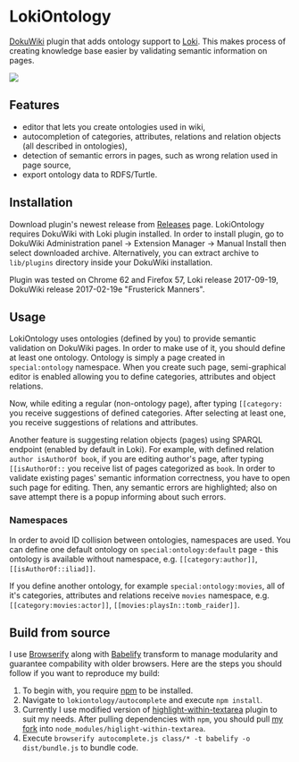 # LokiOntology

[DokuWiki](https://www.dokuwiki.org/dokuwiki#) plugin that adds ontology support to [Loki](http://loki.ia.agh.edu.pl/wiki/docs:loki-about). This makes process of creating knowledge base easier by validating semantic information on pages.

![](https://github.com/pwamej/loki-ontology/blob/master/loki-ontology.gif)

## Features
- editor that lets you create ontologies used in wiki,
- autocompletion of categories, attributes, relations and relation objects (all described in ontologies),
- detection of semantic errors in pages, such as wrong relation used in page source,
- export ontology data to RDFS/Turtle.

## Installation
Download plugin's newest release from [Releases](https://github.com/pwamej/loki-ontology/releases) page. 
LokiOntology requires DokuWiki with Loki plugin installed. In order to install plugin, go to DokuWiki Administration panel -> Extension Manager -> Manual Install then select downloaded  archive. Alternatively, you can extract archive to `lib/plugins` directory inside your DokuWiki installation.

Plugin was tested on Chrome 62 and Firefox 57, Loki release 2017-09-19, DokuWiki release 2017-02-19e "Frusterick Manners".

## Usage
LokiOntology uses ontologies (defined by you) to provide semantic validation on DokuWiki pages. In order to make use of it, you should define at least one ontology. 
Ontology is simply a page created in `special:ontology` namespace. When you create such page, semi-graphical editor is enabled allowing you to define categories, attributes and object relations.

Now, while editing a regular (non-ontology page), after typing `[[category:` you receive suggestions of defined categories. After selecting at least one, you receive suggestions of relations and attributes.

Another feature is suggesting relation objects (pages) using SPARQL endpoint (enabled by default in Loki). For example, with defined relation `author isAuthorOf book`, if you are editing author's page, after typing `[[isAuthorOf::` you receive list of pages categorized as `book`.
In order to validate existing pages' semantic information correctness, you have to open such page for editing. Then, any semantic errors are highlighted; also on save attempt there is a popup informing about such errors.

### Namespaces
In order to avoid ID collision between ontologies, namespaces are used. You can define one default ontology on `special:ontology:default` page - this ontology is available without namespace, e.g. `[[category:author]]`, `[[isAuthorOf::iliad]]`. 

If you define another ontology, for example `special:ontology:movies`, all of it's categories, attributes and relations receive `movies` namespace, e.g. `[[category:movies:actor]]`, `[[movies:playsIn::tomb_raider]]`.


## Build from source
I use [Browserify](http://browserify.org/) along with [Babelify](https://github.com/babel/babelify) transform to manage modularity and guarantee compability with older browsers. Here are the steps you should follow if you want to reproduce my build:

1. To begin with, you require [npm](https://www.npmjs.com/) to be installed.
2. Navigate to `lokiontology/autocomplete` and execute `npm install`.
3. Currently I use modified version of [highlight-within-textarea](https://github.com/lonekorean/highlight-within-textarea) plugin to suit my needs. After pulling dependencies with `npm`, you should pull [my fork](https://github.com/pwamej/highlight-within-textarea) into `node_modules/higlight-within-textarea`.
4. Execute `browserify autocomplete.js class/* -t babelify -o dist/bundle.js` to bundle code.
